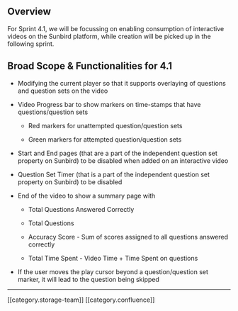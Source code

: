 
## Overview
For Sprint 4.1, we will be focussing on enabling consumption of interactive videos on the Sunbird platform, while creation will be picked up in the following sprint.


## Broad Scope & Functionalities for 4.1

* Modifying the current player so that it supports overlaying of questions and question sets on the video


* Video Progress bar to show markers on time-stamps that have questions/question sets


    * Red markers for unattempted question/question sets


    * Green markers for attempted question/question sets



    
* Start and End pages (that are a part of the independent question set property on Sunbird) to be disabled when added on an interactive video


* Question Set Timer (that is a part of the independent question set property on Sunbird) to be disabled 


* End of the video to show a summary page with


    * Total Questions Answered Correctly


    * Total Questions 


    * Accuracy Score - Sum of scores assigned to all questions answered correctly


    * Total Time Spent - Video Time + Time Spent on questions



    
* If the user moves the play cursor beyond a question/question set marker, it will lead to the question being skipped







*****

[[category.storage-team]] 
[[category.confluence]] 
